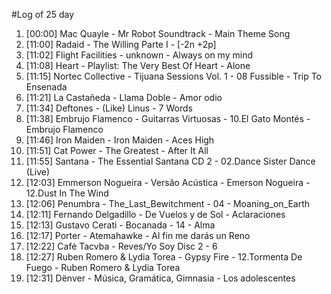 #Log of 25 day

1. [00:00] Mac Quayle - Mr Robot Soundtrack - Main Theme Song
1. [11:00] Radaid - The Willing Parte I - [-2n +2p]
1. [11:02] Flight Facilities - unknown - Always on my mind
1. [11:08] Heart - Playlist: The Very Best Of Heart - Alone
1. [11:15] Nortec Collective - Tijuana Sessions Vol. 1 - 08 Fussible - Trip To Ensenada
1. [11:21] La Castañeda - Llama Doble - Amor odio
1. [11:34] Deftones - (Like) Linus - 7 Words
1. [11:38] Embrujo Flamenco - Guitarras Virtuosas - 10.El Gato Montés - Embrujo Flamenco
1. [11:46] Iron Maiden - Iron Maiden - Aces High
1. [11:51] Cat Power - The Greatest - After It All
1. [11:55] Santana - The Essential Santana CD 2 - 02.Dance Sister Dance (Live)
1. [12:03] Emmerson Nogueira - Versão Acústica - Emerson Nogueira - 12.Dust In The Wind
1. [12:06] Penumbra - The_Last_Bewitchment - 04 - Moaning_on_Earth
1. [12:11] Fernando Delgadillo - De Vuelos y de Sol - Aclaraciones
1. [12:13] Gustavo Cerati - Bocanada - 14 - Alma
1. [12:17] Porter - Atemahawke - Al fin me darás un Reno
1. [12:22] Café Tacvba - Reves/Yo Soy Disc 2 - 6
1. [12:27] Ruben Romero & Lydia Torea - Gypsy Fire - 12.Tormenta De Fuego - Ruben Romero & Lydia Torea
1. [12:31] Dënver - Música, Gramática, Gimnasia - Los adolescentes
